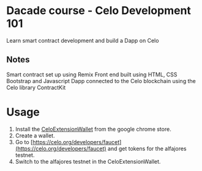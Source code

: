 # Dacade course - Celo Development 101

Learn smart contract development and build a Dapp on Celo

## Notes

Smart contract set up using Remix
Front end built using HTML, CSS Bootstrap and Javascript
Dapp connected to the Celo blockchain using the Celo library ContractKit

# Usage

1. Install the [CeloExtensionWallet](https://chrome.google.com/webstore/detail/celoextensionwallet/kkilomkmpmkbdnfelcpgckmpcaemjcdh?hl=en) from the google chrome store.
2. Create a wallet.
3. Go to [https://celo.org/developers/faucet](https://celo.org/developers/faucet) and get tokens for the alfajores testnet.
4. Switch to the alfajores testnet in the CeloExtensionWallet.
